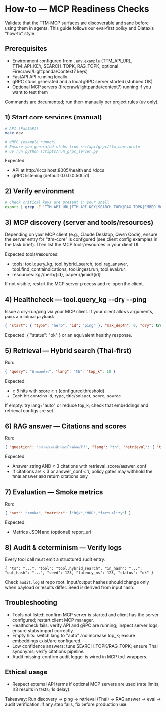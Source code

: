 # How‑to — MCP Readiness Checks

Validate that the TTM‑MCP surfaces are discoverable and sane before using them in agents. This guide follows our eval‑first policy and Diataxis “how‑to” style.

## Prerequisites
- Environment configured from `.env.example` (TTM_API_URL, TTM_API_KEY, SEARCH_TOPK, RAG_TOPK, optional Firecrawl/Lightpanda/Context7 keys)
- FastAPI API running locally
- gRPC stubs generated and a local gRPC server started (stubbed OK)
- Optional MCP servers (firecrawl/lightpanda/context7) running if you want to test them

Commands are documented; run them manually per project rules (uv only).

## 1) Start core services (manual)
```bash
# API (FastAPI)
make dev

# gRPC (example runner)
# Ensure you generated stubs from src/api/grpc/ttm_core.proto
# uv run python scripts/run_grpc_server.py
```

Expected:
- API at http://localhost:8005/health and /docs
- gRPC listening (default 0.0.0.0:50051)

## 2) Verify environment
```bash
# Check critical keys are present in your shell
export | grep -E 'TTM_API_URL|TTM_API_KEY|SEARCH_TOPK|RAG_TOPK|EMBED_MODEL_(TH|EN)'
```

## 3) MCP discovery (server and tools/resources)
Depending on your MCP client (e.g., Claude Desktop, Qwen Code), ensure the server entry for “ttm-core” is configured (see client config examples in the task brief). Then list the MCP tools/resources in your client UI.

Expected tools/resources:
- tools: tool.query_kg, tool.hybrid_search, tool.rag_answer, tool.find_contraindications, tool.ingest.run, tool.eval.run
- resources: kg://herb/{id}, paper://pmid/{id}

If not visible, restart the MCP server process and re-open the client.

## 4) Healthcheck — tool.query_kg --dry --ping
Issue a dry‑run/ping via your MCP client. If your client allows arguments, pass a minimal payload:
```json
{ "start": { "type": "herb", "id": "ping" }, "max_depth": 0, "dry": true }
```
Expected: { "status": "ok" } or an equivalent healthy response.

## 5) Retrieval — Hybrid search (Thai‑first)
Run:
```json
{ "query": "ฟ้าทะลายโจร", "lang": "th", "top_k": 10 }
```
Expected:
- ≥ 5 hits with score ≥ τ (configured threshold)
- Each hit contains id, type, title/snippet, score, source

If empty: try lang="auto" or reduce top_k; check that embeddings and retrieval configs are set.

## 6) RAG answer — Citations and scores
Run:
```json
{ "question": "สรรพคุณของฟ้าทะลายโจรคืออะไร?", "lang": "th", "retrieval": { "top_k": 5 } }
```
Expected:
- Answer string AND ≥ 3 citations with retrieval_score/answer_conf
- If citations are < 3 or answer_conf < τ, policy gates may withhold the final answer and return citations only

## 7) Evaluation — Smoke metrics
Run:
```json
{ "set": "smoke", "metrics": ["R@k","MRR","factuality"] }
```
Expected:
- Metrics JSON and (optional) report_uri

## 8) Audit & determinism — Verify logs
Every tool call must emit a structured audit entry:
```
{ "ts": "...", "tool": "tool.hybrid_search", "in_hash": "...", "out_hash": "...", "seed": 123, "latency_ms": 123, "status": "ok" }
```
Check `audit.log` at repo root. Input/output hashes should change only when payload or results differ. Seed is derived from input hash.

## Troubleshooting
- Tools not listed: confirm MCP server is started and client has the server configured; restart client MCP manager.
- Healthcheck fails: verify API and gRPC are running; inspect server logs; ensure stubs import correctly.
- Empty hits: switch lang to "auto" and increase top_k; ensure embeddings exist/are configured.
- Low confidence answers: tune SEARCH_TOPK/RAG_TOPK; ensure Thai synonyms; verify citations pipeline.
- Audit missing: confirm audit logger is wired in MCP tool wrappers.

## Ethical usage
- Respect external API terms if optional MCP servers are used (rate limits; ≤3 results in tests; 1s delay).

Takeaway: Run discovery → ping → retrieval (Thai) → RAG answer → eval → audit verification. If any step fails, fix before production use.
